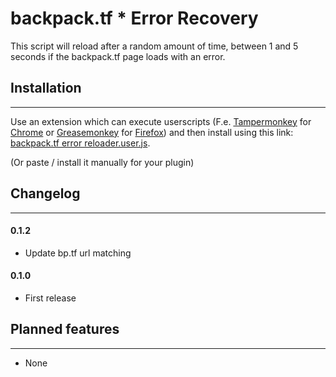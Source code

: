 # backpack.tf * Error Recovery

This script will reload after a random amount of time, between 1 and 5 seconds if the backpack.tf page loads with an error.

## Installation

_____________________________________________

Use an extension which can execute userscripts (F.e. [Tampermonkey](https://chrome.google.com/webstore/detail/tampermonkey/dhdgffkkebhmkfjojejmpbldmpobfkfo) for [Chrome](https://www.google.com/chrome/) or [Greasemonkey](https://addons.mozilla.org/en-US/firefox/addon/greasemonkey/)  for [Firefox](https://www.mozilla.org/firefox))
and then install using this link: [backpack.tf error reloader.user.js](	https://github.com/joekiller/backpack.tf-error-reloader/raw/master/backpack.tf%20error%20reloader.user.js).

(Or paste / install it manually for your plugin)

## Changelog

_____________________________________________

#### 0.1.2

* Update bp.tf url matching

#### 0.1.0

* First release

## Planned features

_____________________________________________

* None
